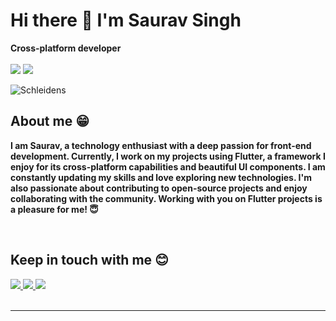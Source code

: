 # Hi there 👋 I'm Saurav Singh


**Cross-platform developer** 
<br>
<br>
<img src="https://img.shields.io/badge/Flutter-3498DB?style=for-the-badge&logo=flutter&logoColor=white"/> <img src="https://img.shields.io/badge/Dart-35495E?style=for-the-badge&logo=dart&logoColor=4FC08D"/>
<br>


  <img align="center" alt="Schleidens" src="https://cdn.dribbble.com/users/1059583/screenshots/4171367/coding-freak.gif" />
  
  ## About me &#128513;
  <p>
  <b>
I am Saurav, a technology enthusiast with a deep passion for front-end development. Currently, I work on my projects using Flutter, a framework I enjoy for its cross-platform capabilities and beautiful UI components. I am constantly updating my skills and love exploring new technologies. I'm also passionate about contributing to open-source projects and enjoy collaborating with the community. Working with you on Flutter projects is a pleasure for me! 😇



  </b>
  </p>


<br>

## Keep in touch with me 😊

<a href="https://instagram.com/schleidens.dev">
<img src="https://img.shields.io/badge/Instagram-E4405F?style=for-the-badge&logo=instagram&logoColor=white" />
</a>
<a href="https://www.linkedin.com/in/saurav-rajauriya-b6b85517a">
<img src="https://img.shields.io/badge/LinkedIn-0077B5?style=for-the-badge&logo=linkedin&logoColor=white" />
</a>
<a href="https://facebook.com/elhermano.dejesus">
<img src="https://img.shields.io/badge/Facebook-1877F2?style=for-the-badge&logo=facebook&logoColor=white" />
</a>


<br />
<br />


-----
<br />

